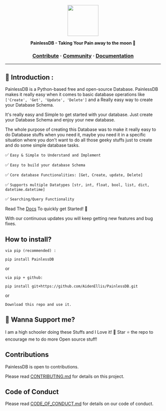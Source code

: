 <a href="https://github.com/AidenEllis/Cligo"><p align="center"></a>
<img height=100 src="https://upstorage.pythonanywhere.com/api/storage/file/its_sakib/Public/Github/PainlessDB/pldb_1_320.png"/>


<p align="center">
  <strong>PainlessDB - Taking Your Pain away to the moon 🚀</strong>
</p>

<h3 align="center">
  <a href="https://github.com/AidenEllis/PainlessDB/blob/main/CONTRIBUTING.md">Contribute</a>
  <span> · </span>
  <a href="https://discord.gg/aw35Kb7uE7">Community</a>
  <span> · </span>
  <a href="https://github.com/AidenEllis/PainlessDB/tree/main/docs">Documentation</a>
</h3>

---

## 🎫 Introduction :
PainlessDB is a Python-based free and open-source Database. PainlessDB makes 
it really easy when it comes to basic database operations like 
`['Create', 'Get', 'Update', 'Delete']` and a Really easy way to create your 
Database Schema.

It's really easy and Simple to get started with your database. Just create your 
Database Schema and enjoy your new database.

The whole purpose of creating this Database was to make it really easy to do Database 
stuffs when you need it, maybe you need it in a specific situation where you don't 
want to do all those geeky stuffs just to create and do some simple database tasks.

✅ `Easy & Simple to Understand and Implement`

✅ `Easy to build your database Schema`

✅ `Core database Functionalities: [Get, Create, update, Delete]`

✅ `Supports multiple Datatypes [str, int, float, bool, list, dict, datetime.datetime]`

✅ `Searching/Query Functionality`

Read The [Docs](https://github.com/AidenEllis/PainlessDB/tree/main/docs) To quickly get Started! 🍰

With our continuous updates you will keep getting new features and bug fixes.

## How to install?
`via pip (recommended) :`
```commandline
pip install PainlessDB
```

or

`via pip + github:`
```commandline
pip install git+https://github.com/AidenEllis/PainlessDB.git
```

or

```
Download this repo and use it.
```

## 🥞 Wanna Support me?
I am a high schooler doing these Stuffs and I Love it! 🍰 Star ⭐ the repo to encourage me to do more Open source stuff!

## Contributions

PainlessDB is open to contributions.

Please read [CONTRIBUTING.md](https://github.com/AidenEllis/Cligo/blob/main/CONTRIBUTING.md) for details on this project.

## Code of Conduct

Please read [CODE_OF_CONDUCT.md](https://github.com/AidenEllis/Cligo/blob/main//CODE_OF_CONDUCT.md) for details on our code of conduct.
